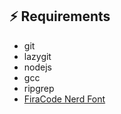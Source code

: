 ## ⚡️ Requirements

- git
- lazygit
- nodejs
- gcc
- ripgrep
- [FiraCode Nerd Font](https://www.nerdfonts.com/)
